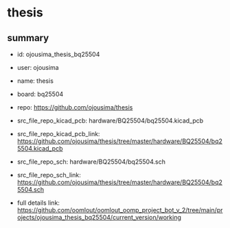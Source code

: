 # thesis
 
## summary 
* id: ojousima_thesis_bq25504
* user: ojousima
* name: thesis
* board: bq25504
* repo: https://github.com/ojousima/thesis
* src_file_repo_kicad_pcb: hardware/BQ25504/bq25504.kicad_pcb
* src_file_repo_kicad_pcb_link: https://github.com/ojousima/thesis/tree/master/hardware/BQ25504/bq25504.kicad_pcb


* src_file_repo_sch: hardware/BQ25504/bq25504.sch
* src_file_repo_sch_link: https://github.com/ojousima/thesis/tree/master/hardware/BQ25504/bq25504.sch
* full details link: https://github.com/oomlout/oomlout_oomp_project_bot_v_2/tree/main/projects/ojousima_thesis_bq25504/current_version/working  







